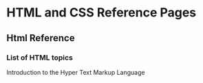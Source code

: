 # HTML and CSS Reference Pages
 ## Html Reference
 ### List of HTML topics
 Introduction to the Hyper Text Markup Language
